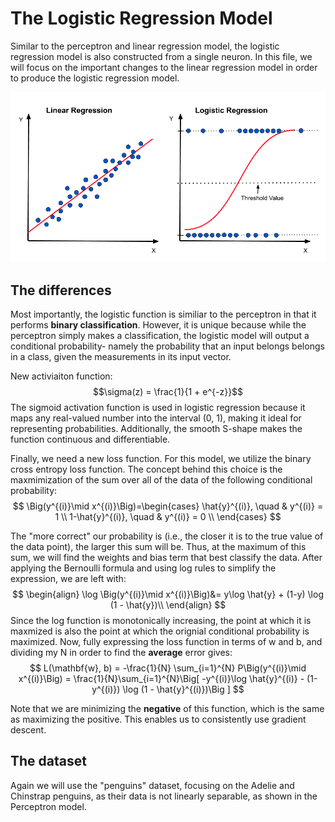 # The Logistic Regression Model

Similar to the perceptron and linear regression model, the logistic regression model is also constructed from a single neuron. In this file, we will focus on the important changes to the linear regression model in order to produce the logistic regression model.

![linear_vs_logistic.png](linear_vs_logistic.png)

## The differences

Most importantly, the logistic function is similiar to the perceptron in that it performs **binary classification**. However, it is unique because while the perceptron simply makes a classification, the logistic model will output a conditional probability- namely the probability that an input belongs belongs in a class, given the measurements in its input vector. 


New activiaiton function: $$\sigma(z) = \frac{1}{1 + e^{-z}}$$
The sigmoid activation function is used in logistic regression because it maps any real-valued number into the interval (0, 1), making it ideal for representing probabilities. Additionally, the smooth S-shape makes the function continuous and differentiable.

Finally, we need a new loss function. For this model, we utilize the binary cross entropy loss function. The concept behind this choice is the maxmimization of the sum over all of the data of the following conditional probability: 
$$
\Big(y^{(i)}\mid x^{(i)}\Big)=\begin{cases}
          \hat{y}^{(i)}, \quad &  y^{(i)} = 1 \\
          1-\hat{y}^{(i)}, \quad & y^{(i)} = 0 \\
     \end{cases}
$$

The "more correct" our probability is (i.e., the closer it is to the true value of the data point), the larger this sum will be. Thus, at the maximum of this sum, we will find the weights and bias term that best classify the data.
After applying the Bernoulli formula and using log rules to simplify the expression, we are left with: 
$$
\begin{align} 
\log \Big(y^{(i)}\mid x^{(i)}\Big)&= y\log \hat{y} + (1-y) \log (1 - \hat{y})\\ 
\end{align}
$$
Since the log function is monotonically increasing, the point at which it is maxmized is also the point at which the orignial conditional probability is maximized.
Now, fully expressing the loss function in terms of w and b, and dividing my N in order to find the **average** error gives: 
$$
L(\mathbf{w}, b) = -\frac{1}{N} \sum_{i=1}^{N} P\Big(y^{(i)}\mid x^{(i)}\Big) = \frac{1}{N}\sum_{i=1}^{N}\Big[ -y^{(i)}\log \hat{y}^{(i)} - (1-y^{(i)}) \log (1 - \hat{y}^{(i)})\Big ]
$$


Note that we are minimizing the **negative** of this function, which is the same as maximizing the positive. This enables us to consistently use gradient descent.

## The dataset

Again we will use the "penguins" dataset, focusing on the Adelie and Chinstrap penguins, as their data is not linearly separable, as shown in the Perceptron model.
